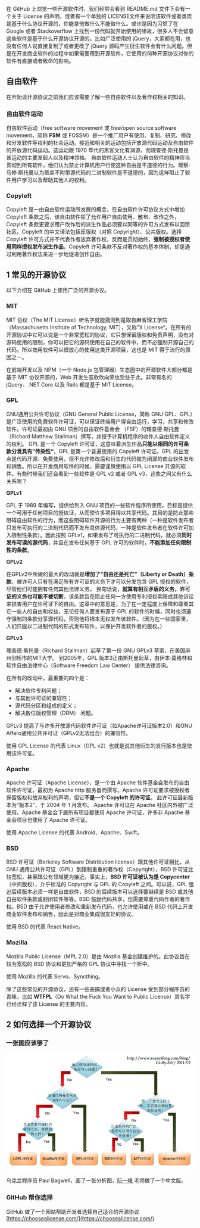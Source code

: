 在 GitHub 上浏览一些开源软件时，我们经常会看到 README.md 文件下会有一个关于 License 的声明，或者有一个单独的 LICENSE文件来说明该软件或者类库是基于什么协议开源的，你能拿他做什么不能做什么。或许是因为习惯了在Google 或者 Stackoverflow 上找到一份代码就开始使用的缘故，很多人不会留意这些软件是基于什么开源协议开源的。比如广泛使用的 jQuery，大家都在用，也没有任何人说直接复制了或者更改了 jQuery 源码产生衍生软件会有什么问题。但是在开发商业软件的过程中如果需要用到开源软件，它使用的何种开源协议对你的软件有直接或者致命的影响。

## 自由软件

在开始谈开源协议之前我们应该需要了解一些自由软件以及著作权相关的知识。

### 自由软件运动

自由软件运动（free software movement 或 free/open source software movement，简称 **FSM** 或 FOSSM）是一个推广用户有使用、复制、研究、修改和分发软件等权利的社会运动。接近和相关的运动包括开放源代码运动及自由软件的开放源代码运动。这运动跟 1970 年代的黑客文化有渊源，而理查德·斯托曼是该运动的主要发起人以及精神领袖。 自由软件运动人士认为自由软件的精神应当贯彻到所有软件，他们认为禁止计算机用户行使这种自由是不道德的行为。理察·马修·斯托曼认为贩卖不附带源代码的二进制软件是不道德的，因为这样阻止了软件用户学习以及帮助其他人的权利。

### Copyleft

Copyleft 是一由自由软件运动所发展的概念，在自由软件许可协议方式中增加 Copyleft 条款之后，该自由软件除了允许用户自由使用、散布、改作之外，Copyleft 条款更要求用户改作后的派生作品必须要以同等的许可方式发布以回馈社区。Copyleft 的中文译法包括反版权（对照 Copyright）、公共版权。选择 Copyleft 许可方式并不代表作者放弃著作权，反而是贯彻始终，**强制被授权者使用同样授权发布派生作品**，Copyleft 许可条款不反对著作权的基本体制，却是通过利用著作权法来进一步地促进创作自由。

## 1 常见的开源协议

以下介绍在 GitHub 上使用广泛的开源协议。

### MIT

MIT 协议（The MIT License）听名字就能猜测到是取自麻省理工学院（Massachusetts Institute of Technology, MIT），又称”X License“。在所有的开源协议中它可以说是一个非常宽松的协议，它只想保留版权和免责声明，没有对源码使用的限制，你可以把它的源码使用在自己的软件中，而不必强制开源自己的代码。所以商用软件可以很放心的使用这类开源项目，这也是 MIT 得于流行的原因之一。

在前端开发以及 NPM（一个 Node.js 包管理器）生态圈中的开源软件大部分都是基于 MIT 协议开源的，Web 开发生态欣欣向荣也受益于此。非常有名的 jQuery、.NET Core 以及 Rails 都是基于 MIT License。

### GPL

GNU通用公共许可协议（GNU General Public License，简称 GNU GPL、GPL）是广泛使用的免费软件许可证，可以保证终端用户得自由运行，学习，共享和修改软件。许可证最初由 GNU 项目的自由软件基金会 （FSF）的理查德·斯托曼（Richard Matthew Stallman）撰写，并授予计算机程序的收件人自由软件定义的权利。 GPL 是一个 Copyleft 许可证，这意味着派生作品**只能以相同的许可条款分发具有”传染性“**，GPL 是第一个普遍使用的 Copyleft 许可证。GPL 的出发点是代码开源、免费使用，但不允许修改后和衍生的代码做为闭源的商业软件发布和销售。所以在开发商用软件的时候，需要谨慎使用以 GPL License 开源的软件。有些时候我们还会看到一些软件是 GPL v2 或者 GPL v3，这些之间又有什么关系呢？

**GPLv1**

GPL 于 1989 年编写，提供给列入 GNU 项目的一些软件程序所使用，目标是提供一个可用于任何项目的授权证，从而使许多项目得以共享代码。其目的是防止那些阻碍自由软件的行为，而这些阻碍软件开源的行为主要有两种（一种是软件发布者只发布可执行的二进制代码而不发布具体源代码，一种是软件发布者在软件许可加入限制性条款）。因此按照 GPLv1，如果发布了可执行的二进制代码，就必须**同时发布可读的源代码**，并且在发布任何基于 GPL 许可的软件时，**不能添加任何限制性的条款**。

**GPLv2**

在GPLv2中所做的最大的改动就是**增加了“自由还是死亡”（Liberty or Death）条款**，被许可人只有在满足所有许可证的义务下才可以分发包含 GPL 授权的软件，尽管他们可能拥有任何其他法律义务。 换句话说，**就算有相互矛盾的义务，许可证的义务也可能不被切断**。该条款旨在阻止任何一方使用专利侵权索赔或其他诉讼来损害用户在许可证下的自由。这章中的意思是，为了在一定程度上保障和尊重其它一些人的自由和权益，无论任何人要发布源于 GPL 的软件的时候，同时也须遵守强制的条款分享源代码，否则他将根本无权发布该软件。（因为在一些国家里，人们只能以二进制代码的形式发布软件，以保护开发软件者的版权。）

**GPLv3**

理查德·斯托曼（Richard Stallman）起草了第一份 GNU GPLv3 草案，在美国麻州剑桥市的MIT大学。 到2005年，GPL 版本3正由斯托曼起草，由伊本·莫格林和软件自由法律中心（Software Freedom Law Center） 提供法律咨询。

在所有的改动中，最重要的四个是：

* 解决软件专利问题； 
* 与其他许可证的兼容性； 
* 源代码分区和组成的定义；
* 解决数位版权管理（DRM） 问题。

GPLv3 提高了与许多开放源代码软件许可证（如Apache许可证版本2.0）和GNU Affero通用公共许可证（GPLv2无法组合）的兼容性。

使用 GPL License 的代表 Linux（GPL v2）也就是说其他衍生的发行版本也是使用该许可证。

### Apache

Apache 许可证（Apache License），是一个由 Apache 软件基金会发布的自由软件许可证，最初为 Apache http 服务器而撰写。Apache 许可证要求被授权者保留版权和放弃权利的声明，但它**不是一个 Copyleft 的许可证**。 此许可证最新版本为“版本2”，于 2004 年 1 月发布。 Apache 许可证在 Apache 社区内外被广泛使用。Apache 基金会下属所有项目都使用 Apache 许可证，许多非 Apache 基金会项目也使用了 Apache 许可证。

使用 Apache License 的代表 Android、Apache、Swift。

### BSD

BSD 许可证（Berkeley Software Distribution license）跟其他许可证相比，从 GNU 通用公共许可证（GPL）到限制重重的著作权（Copyright），BSD 许可证比较宽松，甚至跟公有领域更为接近。事实上，**BSD 许可证被认为是 Copycenter**（中间版权），介乎标准的 Copyright 与 GPL 的 Copyleft 之间。可以说，GPL 强迫后续版本必须一样是自由软件，BSD 的后续版本可以选择要继续是 BSD 或其他自由软件条款或封闭软件等等。BSD 鼓励代码共享，但需要尊重代码作者的著作权。BSD 由于允许使用者修改和重新发布代码，也允许使用或在 BSD 代码上开发商业软件发布和销售，因此是对商业集成很友好的协议。

使用 BSD 的代表 React Native。

### Mozilla

Mozilla Public License（MPL 2.0）是由 Mozilla 基金创建维护的。此协议旨在较为宽松的 BSD 协议和更加严格的 GPL 协议中寻找一个折中。

使用 Mozilla 的代表 Servo、Syncthing。

除了这些常见的开源协议，还有一些恶搞或者小众的 License 受到部分程序员的青睐，比如 **WTFPL**（Do What the Fuck You Want to Public License）其名字已经诠释了该 License 的主要内容。

## 2 如何选择一个开源协议

### 一张图应该够了

![](/assets/select-a-license.png)

乌克兰程序员 Paul Bagwell，画了一张分析图，[阮一峰 ](http://www.ruanyifeng.com/home.html)老师做了一个中文版。

### GitHub 帮你选择

GitHub 做了一个网站帮助开发者选择自己适合的开源协议 [https://choosealicense.com/](https://choosealicense.com/)

